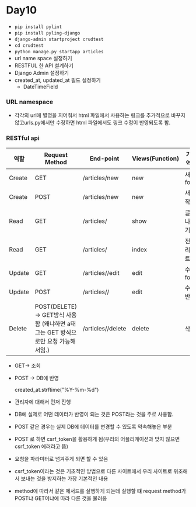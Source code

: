 # Day10

- `pip install pylint`
- `pip install pyling-django`
- `django-admin startproject crudtest`
- `cd crudtest`
- `python manage.py startapp articles`
- url name space 설정하기 
- RESTFUL 한 API 설계하기 
- Django Admin 설정하기 
- created_at, updated_at 필드 설정하기 
  - DateTimeField 

### URL namespace

- 각각의 url에 별명을 지어줘서 html 파일에서 사용하는 링크를 추가적으로 바꾸지 않고urls.py에서만 수정하면 html 파일에서도 링크 수정이 반영되도록 함. 

### RESTful api

| 역할   | Request Method                                               | End-point             | Views(Function) | 기존 역할    |
| ------ | ------------------------------------------------------------ | --------------------- | --------------- | ------------ |
| Create | GET                                                          | /articles/new         | new             | 새 글 form   |
| Create | POST                                                         | /articles/new         | new             | 새 글 작성   |
| Read   | GET                                                          | /articles/<id>        | show            | 글 하나 보기 |
| Read   | GET                                                          | /articles/            | index           | 전체 리스트  |
| Update | GET                                                          | /articles/<id>/edit   | edit            | 수정 form    |
| Update | POST                                                         | /articles/<id>/       | edit            | 수정 반영    |
| Delete | POST(DELETE) -> GET방식 사용함 (왜냐하면 a태그는 GET 방식으로만 요청 가능해서임.) | /articles/<id>/delete | delete          | 삭제         |

- GET-> 조회

- POST -> DB에 반영

  created_at.strftime("%Y-%m-%d")
  
- 관리자에 대해서 먼저 진행 

- DB에 실제로 어떤 데이터가 반영이 되는 것은 POST라는 것을 주로 사용함.

- POST 같은 경우는 실제 DB에 데이터를 변경할 수 있도록 약속해놓은 부분

- POST 로 하면 csrf_token을 활용하게 됨(우리의 어플리케이션과 맞지 않으면 csrf_token 에러라고 뜸)

- 요청을 파라미터로 넘겨주게 되면 할 수 있음

- csrf_token이라는 것은 기초적인 방법으로 다른 사이트에서 우리 사이트로 위조해서 보내는 것을 방지하는 가장 기본적인 내용

- method에 따라서 같은 메서드를 실행하게 되는데 실행할 떄 request method가 POST냐 GET이냐에 따라 다른 것을 불러옴
